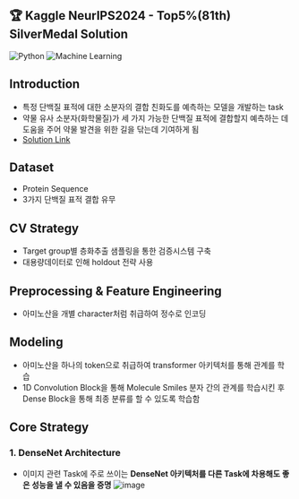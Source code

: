 ## 🏆 Kaggle NeurIPS2024 - Top5%(81th) SilverMedal Solution
![Python](https://img.shields.io/badge/Python-3.10-blue.svg)
![Machine Learning](https://img.shields.io/badge/Machine%20Learning-Success-green)

## Introduction
- 특정 단백질 표적에 대한 소분자의 결합 친화도를 예측하는 모델을 개발하는 task
- 약물 유사 소분자(화학물질)가 세 가지 가능한 단백질 표적에 결합할지 예측하는 데 도움을 주어 약물 발견을 위한 길을 닦는데 기여하게 됨
- [Solution Link](https://www.kaggle.com/code/cafelatte1/81th-solution-1dcnn-with-all-data-feat-densenet)

## Dataset
- Protein Sequence
- 3가지 단백질 표적 결합 유무

## CV Strategy
- Target group별 층화추출 샘플링을 통한 검증시스템 구축
- 대용량데이터로 인해 holdout 전략 사용

## Preprocessing & Feature Engineering
- 아미노산을 개별 character처럼 취급하여 정수로 인코딩

## Modeling
- 아미노산을 하나의 token으로 취급하여 transformer 아키텍처를 통해 관계를 학습
- 1D Convolution Block을 통해 Molecule Smiles 분자 간의 관계를 학습시킨 후 Dense Block을 통해 최종 분류를 할 수 있도록 학습함

## Core Strategy
### 1. DenseNet Architecture
- 이미지 관련 Task에 주로 쓰이는 **DenseNet 아키텍처를 다른 Task에 차용해도 좋은 성능을 낼 수 있음을 증명**
![image](https://github.com/user-attachments/assets/31e1a682-99a3-4fe0-b6b6-a9eb3cc15705)
